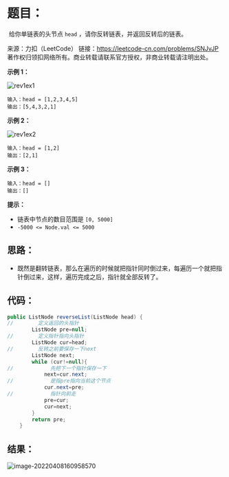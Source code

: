 # 题目：

​	给你单链表的头节点 `head` ，请你反转链表，并返回反转后的链表。



来源：力扣（LeetCode） 链接：https://leetcode-cn.com/problems/SNJvJP 著作权归领扣网络所有。商业转载请联系官方授权，非商业转载请注明出处。

<!--more-->

**示例 1：**

![rev1ex1](https://misteryliu.oss-cn-beijing.aliyuncs.com/image/rev1ex1.jpg)

```
输入：head = [1,2,3,4,5]
输出：[5,4,3,2,1]
```

**示例 2：**

![rev1ex2](https://misteryliu.oss-cn-beijing.aliyuncs.com/image/rev1ex2.jpg)

```
输入：head = [1,2]
输出：[2,1]
```

**示例 3：**

```
输入：head = []
输出：[]
```

**提示：**

- 链表中节点的数目范围是 `[0, 5000]`
- `-5000 <= Node.val <= 5000`

## 思路：

- 既然是翻转链表，那么在遍历的时候就把指针同时倒过来，每遍历一个就把指针倒过来，这样，遍历完成之后，指针就全部反转了。

## 代码：

```java
public ListNode reverseList(ListNode head) {
//        定义返回的头指针
        ListNode pre=null;
//        定义指针指向头指针
        ListNode cur=head;
//        反转之前要保存一下next
        ListNode next;
        while (cur!=null){
//            先把下一个指针保存一下
            next=cur.next;
//            是指pre指向当前这个节点
            cur.next=pre;
//            指针向前走
            pre=cur;
            cur=next;
        }
        return pre;
    }
```

## 结果：

![image-20220408160958570](https://misteryliu.oss-cn-beijing.aliyuncs.com/image/image-20220408160958570.png)